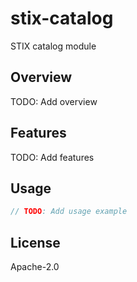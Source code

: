 # stix-catalog

STIX catalog module

## Overview

TODO: Add overview

## Features

TODO: Add features

## Usage

```rust
// TODO: Add usage example
```

## License

Apache-2.0
